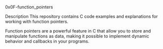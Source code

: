 0x0F-function_pointers

Description
This repository contains C code examples and explanations for working with
function pointers.

Function pointers are a powerful feature in C that allow you to store and
manipulate functions as data, making it possible to implement dynamic behavior
and callbacks in your programs.
